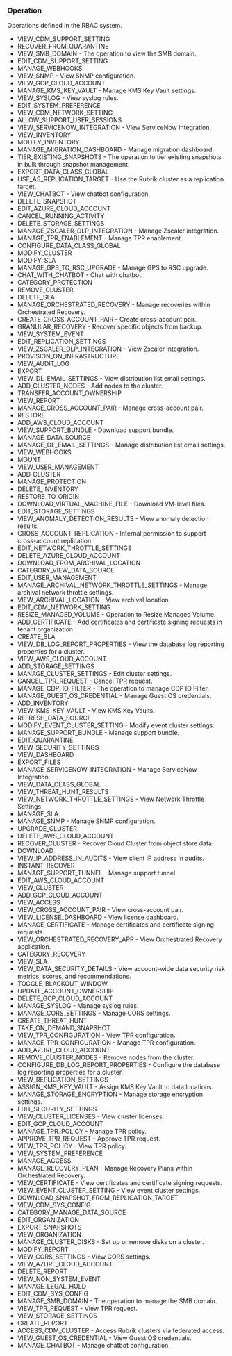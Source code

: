 ### Operation
Operations defined in the RBAC system.

- VIEW_CDM_SUPPORT_SETTING
- RECOVER_FROM_QUARANTINE
- VIEW_SMB_DOMAIN - The operation to view the SMB domain.
- EDIT_CDM_SUPPORT_SETTING
- MANAGE_WEBHOOKS
- VIEW_SNMP - View SNMP configuration.
- VIEW_GCP_CLOUD_ACCOUNT
- MANAGE_KMS_KEY_VAULT - Manage KMS Key Vault settings.
- VIEW_SYSLOG - View syslog rules.
- EDIT_SYSTEM_PREFERENCE
- VIEW_CDM_NETWORK_SETTING
- ALLOW_SUPPORT_USER_SESSIONS
- VIEW_SERVICENOW_INTEGRATION - View ServiceNow Integration.
- VIEW_INVENTORY
- MODIFY_INVENTORY
- MANAGE_MIGRATION_DASHBOARD - Manage migration dashboard.
- TIER_EXISTING_SNAPSHOTS - The operation to tier existing snapshots in bulk through snapshot management.
- EXPORT_DATA_CLASS_GLOBAL
- USE_AS_REPLICATION_TARGET - Use the Rubrik cluster as a replication target.
- VIEW_CHATBOT - View chatbot configuration.
- DELETE_SNAPSHOT
- EDIT_AZURE_CLOUD_ACCOUNT
- CANCEL_RUNNING_ACTIVITY
- DELETE_STORAGE_SETTINGS
- MANAGE_ZSCALER_DLP_INTEGRATION - Manage Zscaler integration.
- MANAGE_TPR_ENABLEMENT - Manage TPR enablement.
- CONFIGURE_DATA_CLASS_GLOBAL
- MODIFY_CLUSTER
- MODIFY_SLA
- MANAGE_GPS_TO_RSC_UPGRADE - Manage GPS to RSC upgrade.
- CHAT_WITH_CHATBOT - Chat with chatbot.
- CATEGORY_PROTECTION
- REMOVE_CLUSTER
- DELETE_SLA
- MANAGE_ORCHESTRATED_RECOVERY - Manage recoveries within Orchestrated Recovery.
- CREATE_CROSS_ACCOUNT_PAIR - Create cross-account pair.
- GRANULAR_RECOVERY - Recover specific objects from backup.
- VIEW_SYSTEM_EVENT
- EDIT_REPLICATION_SETTINGS
- VIEW_ZSCALER_DLP_INTEGRATION - View Zscaler integration.
- PROVISION_ON_INFRASTRUCTURE
- VIEW_AUDIT_LOG
- EXPORT
- VIEW_DL_EMAIL_SETTINGS - View distribution list email settings.
- ADD_CLUSTER_NODES - Add nodes to the cluster.
- TRANSFER_ACCOUNT_OWNERSHIP
- VIEW_REPORT
- MANAGE_CROSS_ACCOUNT_PAIR - Manage cross-account pair.
- RESTORE
- ADD_AWS_CLOUD_ACCOUNT
- VIEW_SUPPORT_BUNDLE - Download support bundle.
- MANAGE_DATA_SOURCE
- MANAGE_DL_EMAIL_SETTINGS - Manage distribution list email settings.
- VIEW_WEBHOOKS
- MOUNT
- VIEW_USER_MANAGEMENT
- ADD_CLUSTER
- MANAGE_PROTECTION
- DELETE_INVENTORY
- RESTORE_TO_ORIGIN
- DOWNLOAD_VIRTUAL_MACHINE_FILE - Download VM-level files.
- EDIT_STORAGE_SETTINGS
- VIEW_ANOMALY_DETECTION_RESULTS - View anomaly detection results.
- CROSS_ACCOUNT_REPLICATION - Internal permission to support cross-account replication.
- EDIT_NETWORK_THROTTLE_SETTINGS
- DELETE_AZURE_CLOUD_ACCOUNT
- DOWNLOAD_FROM_ARCHIVAL_LOCATION
- CATEGORY_VIEW_DATA_SOURCE
- EDIT_USER_MANAGEMENT
- MANAGE_ARCHIVAL_NETWORK_THROTTLE_SETTINGS - Manage archival network throttle settings.
- VIEW_ARCHIVAL_LOCATION - View archival location.
- EDIT_CDM_NETWORK_SETTING
- RESIZE_MANAGED_VOLUME - Operation to Resize Managed Volume.
- ADD_CERTIFICATE - Add certificates and certificate signing requests in tenant organization.
- CREATE_SLA
- VIEW_DB_LOG_REPORT_PROPERTIES - View the database log reporting properties for a cluster.
- VIEW_AWS_CLOUD_ACCOUNT
- ADD_STORAGE_SETTINGS
- MANAGE_CLUSTER_SETTINGS - Edit cluster settings.
- CANCEL_TPR_REQUEST - Cancel TPR request.
- MANAGE_CDP_IO_FILTER - The operation to manage CDP IO Filter.
- MANAGE_GUEST_OS_CREDENTIAL - Manage Guest OS credentials.
- ADD_INVENTORY
- VIEW_KMS_KEY_VAULT - View KMS Key Vaults.
- REFRESH_DATA_SOURCE
- MODIFY_EVENT_CLUSTER_SETTING - Modify event cluster settings.
- MANAGE_SUPPORT_BUNDLE - Manage support bundle.
- EDIT_QUARANTINE
- VIEW_SECURITY_SETTINGS
- VIEW_DASHBOARD
- EXPORT_FILES
- MANAGE_SERVICENOW_INTEGRATION - Manage ServiceNow Integration.
- VIEW_DATA_CLASS_GLOBAL
- VIEW_THREAT_HUNT_RESULTS
- VIEW_NETWORK_THROTTLE_SETTINGS - View Network Throttle Settings.
- MANAGE_SLA
- MANAGE_SNMP - Manage SNMP configuration.
- UPGRADE_CLUSTER
- DELETE_AWS_CLOUD_ACCOUNT
- RECOVER_CLUSTER - Recover Cloud Cluster from object store data.
- DOWNLOAD
- VIEW_IP_ADDRESS_IN_AUDITS - View client IP address in audits.
- INSTANT_RECOVER
- MANAGE_SUPPORT_TUNNEL - Manage support tunnel.
- EDIT_AWS_CLOUD_ACCOUNT
- VIEW_CLUSTER
- ADD_GCP_CLOUD_ACCOUNT
- VIEW_ACCESS
- VIEW_CROSS_ACCOUNT_PAIR - View cross-account pair.
- VIEW_LICENSE_DASHBOARD - View license dashboard.
- MANAGE_CERTIFICATE - Manage certificates and certificate signing requests.
- VIEW_ORCHESTRATED_RECOVERY_APP - View Orchestrated Recovery application.
- CATEGORY_RECOVERY
- VIEW_SLA
- VIEW_DATA_SECURITY_DETAILS - View account-wide data security risk metrics, scores, and recommendations.
- TOGGLE_BLACKOUT_WINDOW
- UPDATE_ACCOUNT_OWNERSHIP
- DELETE_GCP_CLOUD_ACCOUNT
- MANAGE_SYSLOG - Manage syslog rules.
- MANAGE_CORS_SETTINGS - Manage CORS settings.
- CREATE_THREAT_HUNT
- TAKE_ON_DEMAND_SNAPSHOT
- VIEW_TPR_CONFIGURATION - View TPR configuration.
- MANAGE_TPR_CONFIGURATION - Manage TPR configuration.
- ADD_AZURE_CLOUD_ACCOUNT
- REMOVE_CLUSTER_NODES - Remove nodes from the cluster.
- CONFIGURE_DB_LOG_REPORT_PROPERTIES - Configure the database log reporting properties for a cluster.
- VIEW_REPLICATION_SETTINGS
- ASSIGN_KMS_KEY_VAULT - Assign KMS Key Vault to data locations.
- MANAGE_STORAGE_ENCRYPTION - Manage storage encryption settings.
- EDIT_SECURITY_SETTINGS
- VIEW_CLUSTER_LICENSES - View cluster licenses.
- EDIT_GCP_CLOUD_ACCOUNT
- MANAGE_TPR_POLICY - Manage TPR policy.
- APPROVE_TPR_REQUEST - Approve TPR request.
- VIEW_TPR_POLICY - View TPR policy.
- VIEW_SYSTEM_PREFERENCE
- MANAGE_ACCESS
- MANAGE_RECOVERY_PLAN - Manage Recovery Plans within Orchestrated Recovery.
- VIEW_CERTIFICATE - View certificates and certificate signing requests.
- VIEW_EVENT_CLUSTER_SETTING - View event cluster settings.
- DOWNLOAD_SNAPSHOT_FROM_REPLICATION_TARGET
- VIEW_CDM_SYS_CONFIG
- CATEGORY_MANAGE_DATA_SOURCE
- EDIT_ORGANIZATION
- EXPORT_SNAPSHOTS
- VIEW_ORGANIZATION
- MANAGE_CLUSTER_DISKS - Set up or remove disks on a cluster.
- MODIFY_REPORT
- VIEW_CORS_SETTINGS - View CORS settings.
- VIEW_AZURE_CLOUD_ACCOUNT
- DELETE_REPORT
- VIEW_NON_SYSTEM_EVENT
- MANAGE_LEGAL_HOLD
- EDIT_CDM_SYS_CONFIG
- MANAGE_SMB_DOMAIN - The operation to manage the SMB domain.
- VIEW_TPR_REQUEST - View TPR request.
- VIEW_STORAGE_SETTINGS
- CREATE_REPORT
- ACCESS_CDM_CLUSTER - Access Rubrik clusters via federated access.
- VIEW_GUEST_OS_CREDENTIAL - View Guest OS credentials.
- MANAGE_CHATBOT - Manage chatbot configuration.

